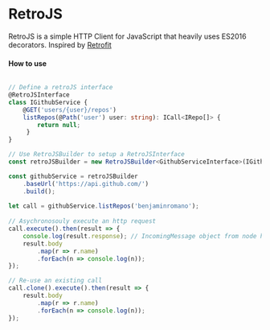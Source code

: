 # RetroJS

RetroJS is a simple HTTP Client for JavaScript  that heavily uses ES2016 decorators. Inspired by [Retrofit](http://square.github.io/retrofit/)

#### How to use
``` ts

// Define a retroJS interface
@RetroJSInterface
class IGithubService {
    @GET('users/{user}/repos')
    listRepos(@Path('user') user: string): ICall<IRepo[]> {
        return null;
     }
}

// Use RetroJSBuilder to setup a RetroJSInterface
const retroJSBuilder = new RetroJSBuilder<GithubServiceInterface>(IGithubService)

const githubService = retroJSBuilder
    .baseUrl('https://api.github.com/')
    .build();
    
let call = githubService.listRepos('benjaminromano');
    
// Asychronosouly execute an http request
call.execute().then(result => {
    console.log(result.response); // IncomingMessage object from node http.request
    result.body
        .map(r => r.name)
        .forEach(n => console.log(n));
});

// Re-use an existing call
call.clone().execute().then(result => {
    result.body
        .map(r => r.name)
        .forEach(n => console.log(n));
});

```
